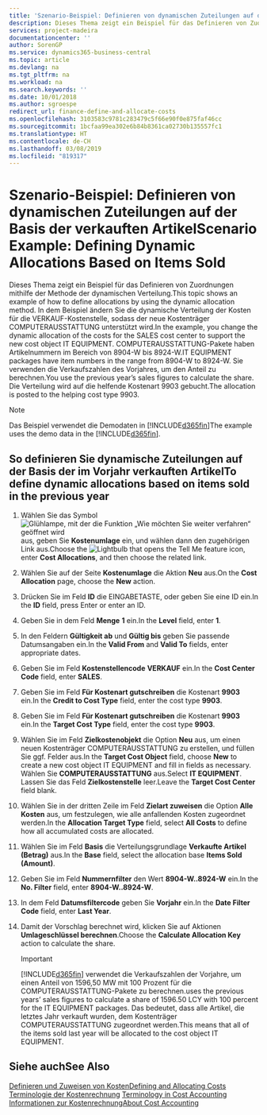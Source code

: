 ```yaml
---
title: 'Szenario-Beispiel: Definieren von dynamischen Zuteilungen auf der Basis der verkauften Artikel | Microsoft Docs'
description: Dieses Thema zeigt ein Beispiel für das Definieren von Zuordnungen mithilfe der Methode der dynamischen Verteilung.
services: project-madeira
documentationcenter: ''
author: SorenGP
ms.service: dynamics365-business-central
ms.topic: article
ms.devlang: na
ms.tgt_pltfrm: na
ms.workload: na
ms.search.keywords: ''
ms.date: 10/01/2018
ms.author: sgroespe
redirect_url: finance-define-and-allocate-costs
ms.openlocfilehash: 3103583c9781c283479c5f66e90f0e875faf46cc
ms.sourcegitcommit: 1bcfaa99ea302e6b84b8361ca02730b135557fc1
ms.translationtype: HT
ms.contentlocale: de-CH
ms.lasthandoff: 03/08/2019
ms.locfileid: "819317"
---
```

# <a name="scenario-example-defining-dynamic-allocations-based-on-items-sold"></a><span data-ttu-id="12e5e-103">Szenario-Beispiel: Definieren von dynamischen Zuteilungen auf der Basis der verkauften Artikel</span><span class="sxs-lookup"><span data-stu-id="12e5e-103">Scenario Example: Defining Dynamic Allocations Based on Items Sold</span></span>
<span data-ttu-id="12e5e-104">Dieses Thema zeigt ein Beispiel für das Definieren von Zuordnungen mithilfe der Methode der dynamischen Verteilung.</span><span class="sxs-lookup"><span data-stu-id="12e5e-104">This topic shows an example of how to define allocations by using the dynamic allocation method.</span></span> <span data-ttu-id="12e5e-105">In dem Beispiel ändern Sie die dynamische Verteilung der Kosten für die VERKAUF-Kostenstelle, sodass der neue Kostenträger COMPUTERAUSSTATTUNG unterstützt wird.</span><span class="sxs-lookup"><span data-stu-id="12e5e-105">In the example, you change the dynamic allocation of the costs for the SALES cost center to support the new cost object IT EQUIPMENT.</span></span> <span data-ttu-id="12e5e-106">COMPUTERAUSSTATTUNG-Pakete haben Artikelnummern im Bereich von 8904-W bis 8924-W.</span><span class="sxs-lookup"><span data-stu-id="12e5e-106">IT EQUIPMENT packages have item numbers in the range from 8904-W to 8924-W.</span></span> <span data-ttu-id="12e5e-107">Sie verwenden die Verkaufszahlen des Vorjahres, um den Anteil zu berechnen.</span><span class="sxs-lookup"><span data-stu-id="12e5e-107">You use the previous year’s sales figures to calculate the share.</span></span> <span data-ttu-id="12e5e-108">Die Verteilung wird auf die helfende Kostenart 9903 gebucht.</span><span class="sxs-lookup"><span data-stu-id="12e5e-108">The allocation is posted to the helping cost type 9903.</span></span>  

> [!NOTE]  
>  <span data-ttu-id="12e5e-109">Das Beispiel verwendet die Demodaten in [!INCLUDE[d365fin](includes/d365fin_md.md)]</span><span class="sxs-lookup"><span data-stu-id="12e5e-109">The example uses the demo data in the [!INCLUDE[d365fin](includes/d365fin_md.md)].</span></span>  

## <a name="to-define-dynamic-allocations-based-on-items-sold-in-the-previous-year"></a><span data-ttu-id="12e5e-110">So definieren Sie dynamische Zuteilungen auf der Basis der im Vorjahr verkauften Artikel</span><span class="sxs-lookup"><span data-stu-id="12e5e-110">To define dynamic allocations based on items sold in the previous year</span></span>  

1.  <span data-ttu-id="12e5e-111">Wählen Sie das Symbol ![Glühlampe, mit der die Funktion „Wie möchten Sie weiter verfahren“ geöffnet wird](media/ui-search/search_small.png "Wie möchten Sie weiter verfahren?") aus, geben Sie **Kostenumlage** ein, und wählen dann den zugehörigen Link aus.</span><span class="sxs-lookup"><span data-stu-id="12e5e-111">Choose the ![Lightbulb that opens the Tell Me feature](media/ui-search/search_small.png "Tell me what you want to do") icon, enter **Cost Allocations**, and then choose the related link.</span></span>  
2.  <span data-ttu-id="12e5e-112">Wählen Sie auf der Seite **Kostenumlage** die Aktion **Neu** aus.</span><span class="sxs-lookup"><span data-stu-id="12e5e-112">On the **Cost Allocation** page, choose the **New** action.</span></span>  
3.  <span data-ttu-id="12e5e-113">Drücken Sie im Feld **ID** die EINGABETASTE, oder geben Sie eine ID ein.</span><span class="sxs-lookup"><span data-stu-id="12e5e-113">In the **ID** field, press Enter or enter an ID.</span></span>  
4.  <span data-ttu-id="12e5e-114">Geben Sie in dem Feld **Menge** **1** ein.</span><span class="sxs-lookup"><span data-stu-id="12e5e-114">In the **Level** field, enter **1**.</span></span>  
5.  <span data-ttu-id="12e5e-115">In den Feldern **Gültigkeit ab** und **Gültig bis** geben Sie passende Datumsangaben ein.</span><span class="sxs-lookup"><span data-stu-id="12e5e-115">In the **Valid From** and **Valid To** fields, enter appropriate dates.</span></span>  
6.  <span data-ttu-id="12e5e-116">Geben Sie im Feld **Kostenstellencode** **VERKAUF** ein.</span><span class="sxs-lookup"><span data-stu-id="12e5e-116">In the **Cost Center Code** field, enter **SALES**.</span></span>  
7.  <span data-ttu-id="12e5e-117">Geben Sie im Feld **Für Kostenart gutschreiben** die Kostenart **9903** ein.</span><span class="sxs-lookup"><span data-stu-id="12e5e-117">In the **Credit to Cost Type** field, enter the cost type **9903**.</span></span>  
8.  <span data-ttu-id="12e5e-118">Geben Sie im Feld **Für Kostenart gutschreiben** die Kostenart **9903** ein.</span><span class="sxs-lookup"><span data-stu-id="12e5e-118">In the **Target Cost Type** field, enter the cost type **9903**.</span></span>  
9. <span data-ttu-id="12e5e-119">Wählen Sie im Feld **Zielkostenobjekt** die Option **Neu** aus, um einen neuen Kostenträger COMPUTERAUSSTATTUNG zu erstellen, und füllen Sie ggf. Felder aus.</span><span class="sxs-lookup"><span data-stu-id="12e5e-119">In the **Target Cost Object** field, choose **New** to create a new cost object IT EQUIPMENT and fill in fields as necessary.</span></span> <span data-ttu-id="12e5e-120">Wählen Sie **COMPUTERAUSSTATTUNG** aus.</span><span class="sxs-lookup"><span data-stu-id="12e5e-120">Select **IT EQUIPMENT**.</span></span> <span data-ttu-id="12e5e-121">Lassen Sie das Feld **Zielkostenstelle** leer.</span><span class="sxs-lookup"><span data-stu-id="12e5e-121">Leave the **Target Cost Center** field blank.</span></span>  
10. <span data-ttu-id="12e5e-122">Wählen Sie in der dritten Zeile im Feld **Zielart zuweisen** die Option **Alle Kosten** aus, um festzulegen, wie alle anfallenden Kosten zugeordnet werden.</span><span class="sxs-lookup"><span data-stu-id="12e5e-122">In the **Allocation Target Type** field, select **All Costs** to define how all accumulated costs are allocated.</span></span>  
11. <span data-ttu-id="12e5e-123">Wählen Sie im Feld **Basis** die Verteilungsgrundlage **Verkaufte Artikel (Betrag)** aus.</span><span class="sxs-lookup"><span data-stu-id="12e5e-123">In the **Base** field, select the allocation base **Items Sold (Amount)**.</span></span>  
12. <span data-ttu-id="12e5e-124">Geben Sie im Feld **Nummernfilter** den Wert **8904-W..8924-W** ein.</span><span class="sxs-lookup"><span data-stu-id="12e5e-124">In the **No. Filter** field, enter **8904-W..8924-W**.</span></span>  
13. <span data-ttu-id="12e5e-125">In dem Feld **Datumsfiltercode** geben Sie **Vorjahr** ein.</span><span class="sxs-lookup"><span data-stu-id="12e5e-125">In the **Date Filter Code** field, enter **Last Year**.</span></span>  
14. <span data-ttu-id="12e5e-126">Damit der Vorschlag berechnet wird, klicken Sie auf Aktionen **Umlageschlüssel berechnen**.</span><span class="sxs-lookup"><span data-stu-id="12e5e-126">Choose the **Calculate Allocation Key** action to calculate the share.</span></span>  

    > [!IMPORTANT]  
    >  [!INCLUDE[d365fin](includes/d365fin_md.md)] <span data-ttu-id="12e5e-127">verwendet die Verkaufszahlen der Vorjahre, um einen Anteil von 1596,50 MW mit 100 Prozent für die COMPUTERAUSSTATTUNG-Pakete zu berechnen.</span><span class="sxs-lookup"><span data-stu-id="12e5e-127">uses the previous years’ sales figures to calculate a share of 1596.50 LCY with 100 percent for the IT EQUIPMENT packages.</span></span> <span data-ttu-id="12e5e-128">Das bedeutet, dass alle Artikel, die letztes Jahr verkauft wurden, dem Kostenträger COMPUTERAUSSTATTUNG zugeordnet werden.</span><span class="sxs-lookup"><span data-stu-id="12e5e-128">This means that all of the items sold last year will be allocated to the cost object IT EQUIPMENT.</span></span>  

## <a name="see-also"></a><span data-ttu-id="12e5e-129">Siehe auch</span><span class="sxs-lookup"><span data-stu-id="12e5e-129">See Also</span></span>  
[<span data-ttu-id="12e5e-130">Definieren und Zuweisen von Kosten</span><span class="sxs-lookup"><span data-stu-id="12e5e-130">Defining and Allocating Costs</span></span>](finance-define-and-allocate-costs.md)  
<span data-ttu-id="12e5e-131">[Terminologie der Kostenrechnung](finance-terminology-in-cost-accounting.md) </span><span class="sxs-lookup"><span data-stu-id="12e5e-131">[Terminology in Cost Accounting](finance-terminology-in-cost-accounting.md) </span></span>  
[<span data-ttu-id="12e5e-132">Informationen zur Kostenrechnung</span><span class="sxs-lookup"><span data-stu-id="12e5e-132">About Cost Accounting</span></span>](finance-about-cost-accounting.md)
